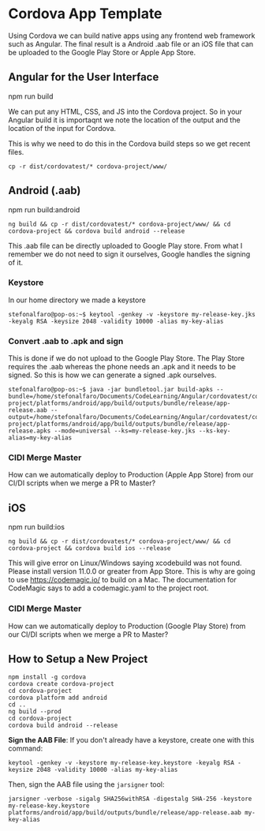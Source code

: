 # Cordova App Template
Using Cordova we can build native apps using any frontend web framework such as Angular. The final result is a Android .aab file or an iOS file that can be uploaded to the Google Play Store or Apple App Store.


## Angular for the User Interface
npm run build

We can put any HTML, CSS, and JS into the Cordova project. So in your Angular build it is importaqnt we note the location of the output and the location of the input for Cordova.

This is why we need to do this in the Cordova build steps so we get recent files.
```
cp -r dist/cordovatest/* cordova-project/www/
```


## Android (.aab)
npm run build:android
```
ng build && cp -r dist/cordovatest/* cordova-project/www/ && cd cordova-project && cordova build android --release
```
This .aab file can be directly uploaded to Google Play store. From what I remember we do not need to sign it ourselves, Google handles the signing of it.

### Keystore
In our home directory we made a keystore 
```
stefonalfaro@pop-os:~$ keytool -genkey -v -keystore my-release-key.jks -keyalg RSA -keysize 2048 -validity 10000 -alias my-key-alias
```

### Convert .aab to .apk and sign
This is done if we do not upload to the Google Play Store. The Play Store requires the .aab whereas the phone needs an .apk and it needs to be signed. So this is how we can generate a signed .apk ourselves.
```
stefonalfaro@pop-os:~$ java -jar bundletool.jar build-apks --bundle=/home/stefonalfaro/Documents/CodeLearning/Angular/cordovatest/cordova-project/platforms/android/app/build/outputs/bundle/release/app-release.aab --output=/home/stefonalfaro/Documents/CodeLearning/Angular/cordovatest/cordova-project/platforms/android/app/build/outputs/bundle/release/app-release.apks --mode=universal --ks=my-release-key.jks --ks-key-alias=my-key-alias
```

### CIDI Merge Master
How can we automatically deploy to Production (Apple App Store) from our CI/DI scripts when we merge a PR to Master?


## iOS
npm run build:ios

```
ng build && cp -r dist/cordovatest/* cordova-project/www/ && cd cordova-project && cordova build ios --release
```

This will give error on Linux/Windows saying xcodebuild was not found. Please install version 11.0.0 or greater from App Store. This is why are going to use https://codemagic.io/ to build on a Mac. The documentation for CodeMagic says to add a codemagic.yaml to the project root.

### CIDI Merge Master
How can we automatically deploy to Production (Google Play Store) from our CI/DI scripts when we merge a PR to Master?


## How to Setup a New Project
```
npm install -g cordova
cordova create cordova-project
cd cordova-project
cordova platform add android
cd ..
ng build --prod
cd cordova-project
cordova build android --release
```

**Sign the AAB File**: If you don't already have a keystore, create one with this command:

```
keytool -genkey -v -keystore my-release-key.keystore -keyalg RSA -keysize 2048 -validity 10000 -alias my-key-alias
```

Then, sign the AAB file using the `jarsigner` tool:

```
jarsigner -verbose -sigalg SHA256withRSA -digestalg SHA-256 -keystore my-release-key.keystore platforms/android/app/build/outputs/bundle/release/app-release.aab my-key-alias
```